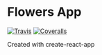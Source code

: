 # Flowers App
[![Travis][build-badge]][build]
[![Coveralls][coveralls-badge]][coveralls]

Created with create-react-app

[build-badge]: https://img.shields.io/travis/electro-box/flowers/master.png?style=flat-square
[build]: https://travis-ci.org/electro-box/flowers

[coveralls-badge]: https://img.shields.io/coveralls/electro-box/flowers/master.png?style=flat-square
[coveralls]: https://coveralls.io/github/electro-box/flowers
